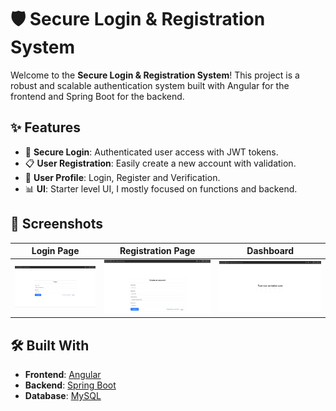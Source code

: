 # 🛡️ Secure Login & Registration System

Welcome to the **Secure Login & Registration System**! This project is a robust and scalable authentication system built with Angular for the frontend and Spring Boot for the backend.

## ✨ Features

- 🔐 **Secure Login**: Authenticated user access with JWT tokens.
- 📋 **User Registration**: Easily create a new account with validation.
- 👤 **User Profile**: Login, Register and Verification.
- 📊 **UI**: Starter level UI, I mostly focused on functions and backend.
## 📸 Screenshots

| Login Page                      | Registration Page               | Dashboard                      |
|---------------------------------|---------------------------------|--------------------------------|
| ![Login](screenshots/login.png) | ![Register](screenshots/register.png) | ![Verification](screenshots/verification.png) |


## 🛠️ Built With

- **Frontend**: [Angular](https://angular.io/)
- **Backend**: [Spring Boot](https://spring.io/projects/spring-boot)
- **Database**: [MySQL](https://www.postgresql.org/)


